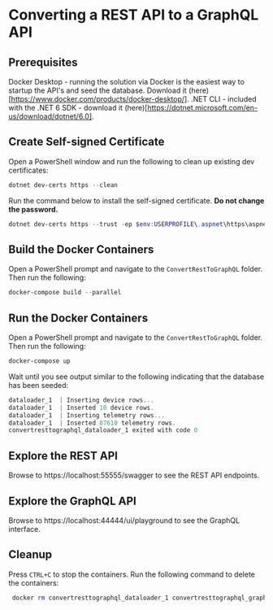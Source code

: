# Converting a REST API to a GraphQL API

## Prerequisites

Docker Desktop - running the solution via Docker is the easiest way to startup the API's and seed the database. Download it (here)[https://www.docker.com/products/docker-desktop/].
.NET CLI - included with the .NET 6 SDK - download it (here)[https://dotnet.microsoft.com/en-us/download/dotnet/6.0].

## Create Self-signed Certificate

Open a PowerShell window and run the following to clean up existing dev certificates:

```powershell
dotnet dev-certs https --clean
```
Run the command below to install the self-signed certificate. **Do not change the password.**

```powershell
dotnet dev-certs https --trust -ep $env:USERPROFILE\.aspnet\https\aspnetapp.pfx -p "Strong(!)Password"
```
## Build the Docker Containers

Open a PowerShell prompt and navigate to the `ConvertRestToGraphQL` folder. Then run the following:

```powershell
docker-compose build --parallel
```
## Run the Docker Containers

Open a PowerShell prompt and navigate to the `ConvertRestToGraphQL` folder. Then run the following:

```powershell
docker-compose up
```
Wait until you see output similar to the following indicating that the database has been seeded:

```powershell
dataloader_1  | Inserting device rows...
dataloader_1  | Inserted 10 device rows.
dataloader_1  | Inserting telemetry rows...
dataloader_1  | Inserted 87610 telemetry rows.
convertresttographql_dataloader_1 exited with code 0
```

## Explore the REST API

Browse to https://localhost:55555/swagger to see the REST API endpoints.

## Explore the GraphQL API

Browse to https://localhost:44444/ui/playground to see the GraphQL interface.

## Cleanup

Press `CTRL+C` to stop the containers. Run the following command to delete the containers:

```powershell
 docker rm convertresttographql_dataloader_1 convertresttographql_graphapi_1 convertresttographql_restapi_1 convertresttographql_sql_1
 ```